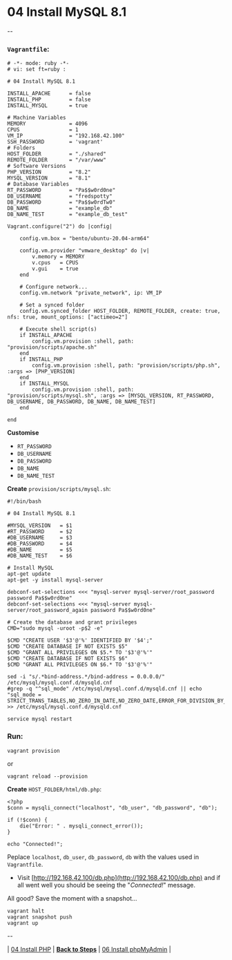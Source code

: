 # 04 Install MySQL 8.1

--

### `Vagrantfile`:

```
# -*- mode: ruby -*-
# vi: set ft=ruby :

# 04 Install MySQL 8.1

INSTALL_APACHE      = false
INSTALL_PHP         = false
INSTALL_MYSQL       = true

# Machine Variables
MEMORY              = 4096
CPUS                = 1
VM_IP               = "192.168.42.100"
SSH_PASSWORD        = 'vagrant'
# Folders
HOST_FOLDER         = "./shared"
REMOTE_FOLDER       = "/var/www"
# Software Versions
PHP_VERSION         = "8.2"
MYSQL_VERSION       = "8.1"
# Database Variables
RT_PASSWORD         = "Pa$$w0rd0ne"
DB_USERNAME         = "fredspotty"
DB_PASSWORD         = "Pa$$w0rdTw0"
DB_NAME             = "example_db"
DB_NAME_TEST        = "example_db_test"

Vagrant.configure("2") do |config|

	config.vm.box = "bento/ubuntu-20.04-arm64"

	config.vm.provider "vmware_desktop" do |v|
		v.memory = MEMORY
		v.cpus   = CPUS
		v.gui    = true
	end

	# Configure network...
	config.vm.network "private_network", ip: VM_IP

	# Set a synced folder
	config.vm.synced_folder HOST_FOLDER, REMOTE_FOLDER, create: true, nfs: true, mount_options: ["actimeo=2"]

	# Execute shell script(s)
	if INSTALL_APACHE
		config.vm.provision :shell, path: "provision/scripts/apache.sh"
	end
	if INSTALL_PHP
		config.vm.provision :shell, path: "provision/scripts/php.sh", :args => [PHP_VERSION]
	end
	if INSTALL_MYSQL
		config.vm.provision :shell, path: "provision/scripts/mysql.sh", :args => [MYSQL_VERSION, RT_PASSWORD, DB_USERNAME, DB_PASSWORD, DB_NAME, DB_NAME_TEST]
	end

end
```

**Customise**

* `RT_PASSWORD`
* `DB_USERNAME`
* `DB_PASSWORD`
* `DB_NAME`
* `DB_NAME_TEST`

**Create** `provision/scripts/mysql.sh`:

```
#!/bin/bash

# 04 Install MySQL 8.1

#MYSQL_VERSION   = $1
#RT_PASSWORD     = $2
#DB_USERNAME     = $3
#DB_PASSWORD     = $4
#DB_NAME         = $5
#DB_NAME_TEST    = $6

# Install MySQL
apt-get update
apt-get -y install mysql-server

debconf-set-selections <<< "mysql-server mysql-server/root_password password Pa$$w0rd0ne"
debconf-set-selections <<< "mysql-server mysql-server/root_password_again password Pa$$w0rd0ne"

# Create the database and grant privileges
CMD="sudo mysql -uroot -p$2 -e"

$CMD "CREATE USER '$3'@'%' IDENTIFIED BY '$4';"
$CMD "CREATE DATABASE IF NOT EXISTS $5"
$CMD "GRANT ALL PRIVILEGES ON $5.* TO '$3'@'%'"
$CMD "CREATE DATABASE IF NOT EXISTS $6"
$CMD "GRANT ALL PRIVILEGES ON $6.* TO '$3'@'%'"

sed -i "s/.*bind-address.*/bind-address = 0.0.0.0/" /etc/mysql/mysql.conf.d/mysqld.cnf
#grep -q "^sql_mode" /etc/mysql/mysql.conf.d/mysqld.cnf || echo "sql_mode = STRICT_TRANS_TABLES,NO_ZERO_IN_DATE,NO_ZERO_DATE,ERROR_FOR_DIVISION_BY_ZERO,NO_AUTO_CREATE_USER,NO_ENGINE_SUBSTITUTION" >> /etc/mysql/mysql.conf.d/mysqld.cnf

service mysql restart
```

### Run:

```
vagrant provision
```

or

```
vagrant reload --provision
```

**Create** `HOST_FOLDER/html/db.php`:

```
<?php
$conn = mysqli_connect("localhost", "db_user", "db_password", "db");

if (!$conn) {
	die("Error: " . mysqli_connect_error());
}

echo "Connected!";
```

Peplace `localhost`, `db_user`, `db_password`, `db` with the values used in `Vagrantfile`.

* Visit [http://192.168.42.100/db.php](http://192.168.42.100/db.php) and if all went well you should be seeing the "*Connected!*" message.

All good? Save the moment with a snapshot...

```
vagrant halt
vagrant snapshot push
vagrant up
```

--

<!-- Install MySQL 8.1 -->
| [04 Install PHP](./Install_PHP.md)
| [**Back to Steps**](../README.md)
| [06 Install phpMyAdmin](./06_Install_phpMyAdmin.md)
|
